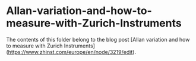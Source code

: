 # Allan-variation-and-how-to-measure-with-Zurich-Instruments
The contents of this folder belong to the blog post [Allan variation and how to measure with Zurich Instruments] (https://www.zhinst.com/europe/en/node/3219/edit).
